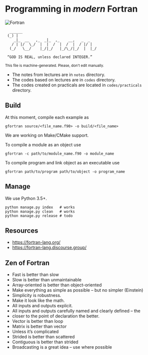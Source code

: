 # Programming in *modern* Fortran

![Fortran](https://img.shields.io/badge/Language-Fortran-darkviolet.svg)

```
  ______
 (_) |
    _|_  __   ,_  _|_  ,_    __,   _  _
   / | |/  \_/  |  |  /  |  /  |  / |/ |
  (_/   \__/    |_/|_/   |_/\_/|_/  |  |_/

 “GOD IS REAL, unless declared INTEGER.”
```

<small>This file is machine-generated. Please, don't edit manually.</small>

- The notes from lectures are in `notes` directory.
- The codes based on lectures are in `codes` directory.
- The codes created on practicals are located in `codes/practicals` directory.

## Build

At this moment, compile each example as

    gfortran source/<file_name.f90> -o build/<file_name>

We are working on Make/CMake support.

To compile a module as an object use

    gfortran -c path/to/module_name.f90 -o module_name

To compile program and link object as an executable use

    gfortran path/to/program path/to/object -o program_name

## Manage

We use Python 3.5+.

    python manage.py index   # works
    python manage.py clean   # works
    python manage.py release # todo

## Resources

- https://fortran-lang.org/
- https://fortran-lang.discourse.group/

## Zen of Fortran

- Fast is better than slow
- Slow is better than unmaintainable
- Array-oriented is better than object-oriented
- Make everything as simple as possible – but no simpler (Einstein)
- Simplicity is robustness.
- Make it look like the math.
- All inputs and outputs explicit.
- All inputs and outputs carefully named and clearly defined – the
- closer to the point of declaration the better.
- Vector is better than loop
- Matrix is better than vector
- Unless it’s complicated
- Strided is better than scattered
- Contiguous is better than strided
- Broadcasting is a great idea – use where possible
